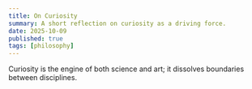 ```yaml
---
title: On Curiosity
summary: A short reflection on curiosity as a driving force.
date: 2025-10-09
published: true
tags: [philosophy]
---
```

Curiosity is the engine of both science and art; it dissolves boundaries between disciplines.
